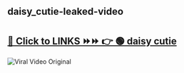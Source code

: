 
 ## daisy_cutie-leaked-video 

# <h2><a href="https://clipsfans.com/daisy_cutie&ref=git">🔗 Click to LINKS ⏩⏩ 👉 🟢 daisy cutie </a></h2>

<a href="https://clipsfans.com/daisy_cutie&ref=git" rel="nofollow" data-target="animated-image.originalLink"><img src="https://i.ibb.co.com/xMMVF88/686577567.gif" alt="Viral Video Original" style="max-width: 100%; display: inline-block;" data-target="animated-image.originalImage"></a>
